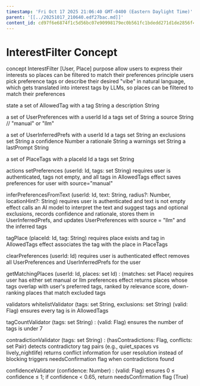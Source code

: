```yaml
---
timestamp: 'Fri Oct 17 2025 21:06:40 GMT-0400 (Eastern Daylight Time)'
parent: '[[../20251017_210640.edf27bac.md]]'
content_id: cd97f6e6874f1c5d56bc07e90998179ec0b561fc1bdedd271d1de2856f439f44
---
```


# InterestFilter Concept

concept InterestFilter \[User, Place]
purpose allow users to express their interests so places can be filtered to match their preferences
principle users pick preference tags or describe their desired "vibe" in natural language,
which gets translated into interest tags by LLMs, so places can be filtered to match their
preferences

state
a set of AllowedTag with
a tag String
a description String

a set of UserPreferences with
a userId Id
a tags set of String
a source String // "manual" or "llm"

a set of UserInferredPrefs with
a userId Id
a tags set String
an exclusions set String
a confidence Number
a rationale String
a warnings set String
a lastPrompt String

a set of PlaceTags with
a placeId Id
a tags set String

actions
setPreferences (userId: Id, tags: set String)
requires user is authenticated, tags not empty, and all tags in AllowedTags
effect saves preferences for user with source="manual"

inferPreferencesFromText (userId: Id, text: String, radius?: Number, locationHint?: String)
requires user is authenticated and text is not empty
effect calls an AI model to interpret the text and suggest tags and optional exclusions,
records confidence and rationale, stores them in UserInferredPrefs,
and updates UserPreferences with source = "llm" and the inferred tags

tagPlace (placeId: Id, tag: String)
requires place exists and tag in AllowedTags
effect associates the tag with the place in PlaceTags

clearPreferences (userId: Id)
requires user is authenticated
effect removes all UserPreferences and UserInferredPrefs for the user

getMatchingPlaces (userId: Id, places: set Id) : (matches: set Place)
requires user has either set manual or llm preferences
effect returns places whose tags overlap with user's preferred tags,
ranked by relevance score, down-ranking places that match excluded tags

validators
whitelistValidator (tags: set String, exclusions: set String) (valid: Flag)
ensures every tag is in AllowedTags

tagCountValidator (tags: set String) : (valid: Flag)
ensures the number of tags is under 7

contradictionValidator (tags: set String) : (hasContradictions: Flag, conflicts: set Pair)
detects contradictory tag pairs (e.g., quiet\_spaces vs lively\_nightlife)
returns conflict information for user resolution instead of blocking
triggers needsConfirmation flag when contradictions found

confidenceValidator (confidence: Number) : (valid: Flag)
ensures 0 ≤ confidence ≤ 1;
if confidence < 0.65, return needsConfirmation flag (True)

